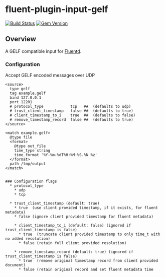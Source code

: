 # fluent-plugin-input-gelf

[![Build Status](https://travis-ci.org/MerlinDMC/fluent-plugin-input-gelf.svg?branch=master)](https://travis-ci.org/MerlinDMC/fluent-plugin-input-gelf)
[![Gem Version](https://badge.fury.io/rb/fluent-plugin-input-gelf.svg)](http://badge.fury.io/rb/fluent-plugin-input-gelf)

## Overview

A GELF compatible input for [Fluentd](http://www.fluentd.org/).

### Configuration

Accept GELF encoded messages over UDP

```
<source>
  type gelf
  tag example.gelf
  bind 127.0.0.1
  port 12201
  # protocol_type            tcp   ##  (defaults to udp) 
  # trust_client_timestamp   false ##  (defaults to true)
  # client_timestamp_to_i    true  ##  (defaults to false)
  # remove_timestamp_record  false ##  (defaults to true)
</source>

<match example.gelf>
  @type file
  <format>
    @type out_file
    time_type string
    time_format '%Y-%m-%dT%H:%M:%S.%N %z'
  </format>
  path /tmp/output
</match>


### Configuration flags
  * protocol_type   
    * udp
    * tcp

  * trust_client_timestamp (default: true)
    * true  (use client provided timestamp, if it exists, for fluent metadata)
    * false (ignore client provided timestamp for fluent metadata)

    * client_timestamp_to_i (default: false) (ignored if trust_client_timestamp is false)
      * true  (truncate client provided timestamp to only time_t with no added resolution)
      * false (retain full client provided resolution)

    * remove_timestamp_record (default: true) (ignored if trust_client_timestamp is false)
      * true  (remove original timestamp record from client provided document)
      * false (retain original record and set fluent metadata time

```
